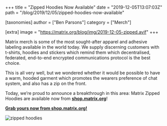 +++
title = "Zipped Hoodies Now Available"
date = "2019-12-05T13:07:03Z"
path = "/blog/2019/12/05/zipped-hoodies-now-available"

[taxonomies]
author = ["Ben Parsons"]
category = ["Merch"]

[extra]
image = "https://matrix.org/blog/img/2019-12-05-zipped.avif"
+++

Matrix merch is some of the most sought-after apparel and adhesive labeling available in the world today. We supply discerning customers with t-shirts, hoodies and stickers which remind them which decentralised, federated, end-to-end encrypted communications protocol is the best choice.

This is all very well, but we wondered whether it would be possible to have a warm, hooded garment which promotes the wearers preference of chat system, and also has a zip on the front.

Today, we’re proud to announce a breakthrough in this area: Matrix Zipped Hoodies are available now from **[shop.matrix.org](https://shop.matrix.org)**!

**[Grab yours now from shop.matrix.org!](https://shop.matrix.org)**

![zipped hoodies](/blog/img/2019-12-05-zipped.avif)
